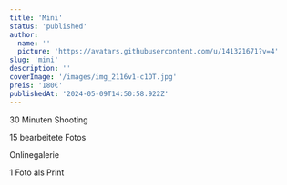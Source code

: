 ```yaml
---
title: 'Mini'
status: 'published'
author:
  name: ''
  picture: 'https://avatars.githubusercontent.com/u/141321671?v=4'
slug: 'mini'
description: ''
coverImage: '/images/img_2116v1-c1OT.jpg'
preis: '180€'
publishedAt: '2024-05-09T14:50:58.922Z'
---
```


30 Minuten Shooting

15 bearbeitete Fotos

Onlinegalerie

1 Foto als Print
